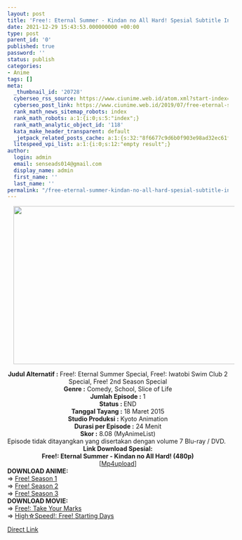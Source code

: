 ```yaml
---
layout: post
title: 'Free!: Eternal Summer - Kindan no All Hard! Spesial Subtitle Indonesia'
date: 2021-12-29 15:43:53.000000000 +00:00
type: post
parent_id: '0'
published: true
password: ''
status: publish
categories:
- Anime
tags: []
meta:
  _thumbnail_id: '20728'
  cyberseo_rss_source: https://www.ciunime.web.id/atom.xml?start-index=151&max-results=150
  cyberseo_post_link: https://www.ciunime.web.id/2019/07/free-eternal-summer-kindan-no-all-hard.html
  rank_math_news_sitemap_robots: index
  rank_math_robots: a:1:{i:0;s:5:"index";}
  rank_math_analytic_object_id: '118'
  kata_make_header_transparent: default
  _jetpack_related_posts_cache: a:1:{s:32:"8f6677c9d6b0f903e98ad32ec61f8deb";a:2:{s:7:"expires";i:1650830820;s:7:"payload";a:0:{}}}
  litespeed_vpi_list: a:1:{i:0;s:12:"empty result";}
author:
  login: admin
  email: senseads014@gmail.com
  display_name: admin
  first_name: ''
  last_name: ''
permalink: "/free-eternal-summer-kindan-no-all-hard-spesial-subtitle-indonesia/"
---
```

<div class="separator" style="clear: both; text-align: center;"><a href="https://1.bp.blogspot.com/-B3monI1lKWw/XTyutvydZvI/AAAAAAAAcyc/jUYcZ2KypKU0SxS2efXUIzP1Vx2y_oQwACLcBGAs/s1600/Free%2521%2B-%2BEternal%2BSummer%2B-%2BKindan%2Bno%2BAll%2BHard%2521.jpg" style="margin-left: 1em; margin-right: 1em;"><img border="0" data-original-height="720" data-original-width="1280" height="360" src="{{ site.baseurl }}/assets/2021/12/Free%2521%2B-%2BEternal%2BSummer%2B-%2BKindan%2Bno%2BAll%2BHard%2521.jpg" width="640" /></a></div>
<p>
<div style="text-align: center;"><b>Judul</b><b><b> Alternatif </b>:</b> Free!: Eternal Summer Special, Free!: Iwatobi Swim Club 2 Special, Free! 2nd Season Special</div>
<div style="text-align: center;"><b><b>Genre :</b></b> Comedy, School, Slice of Life</div>
<div style="text-align: center;"><b>Jumlah Episode :</b> 1<br /><b>Status :&nbsp;</b>END<br /><b>Tanggal Tayang :</b> 18 Maret 2015<br /><b>Studio Produksi :</b> Kyoto Animation<br /><b>Durasi per Episode :</b> 24 Menit</div>
<div style="text-align: center;"><b>Skor :</b> 8.08 (MyAnimeList)</div>
<div style="text-align: center;"></div>
<div style="text-align: justify;">Episode tidak ditayangkan yang disertakan dengan volume 7 Blu-ray / DVD.</div>
<div style="text-align: justify;"></div>
<div style="text-align: justify;"></div>
<div style="text-align: center;"><b>Link Download Spesial:</b></div>
<div style="text-align: center;">
<div style="text-align: center;"><b>Free!: Eternal Summer - Kindan no All Hard! (480p)</b></div>
</div>
<div style="text-align: center;">
<div style="text-align: center;">[<a href="https://www.mp4upload.com/nzufk9wt99ty" target="_blank" rel="noopener">Mp4upload</a>]</div>
<div style="text-align: center;">
<div style="text-align: center;">
<div style="text-align: center;">
<div style="text-align: left;">
<div style="text-align: justify;">
<div style="text-align: justify;"><b>DOWNLOAD ANIME:</b></div>
<div style="text-align: justify;">=&gt;&nbsp;<a href="https://www.ciunime.web.id/2019/01/free-season-1-episode-01-12-end-batch.html" target="_blank" rel="noopener">Free! Season 1</a></div>
<div style="text-align: justify;">=&gt;&nbsp;<a href="https://www.ciunime.web.id/2019/01/free-season-2-episode-01-13-end-batch.html" target="_blank" rel="noopener">Free! Season 2</a><br />=&gt;&nbsp;<a href="https://www.ciunime.web.id/2019/01/free-season-3-episode-01-12-end-batch.html" target="_blank" rel="noopener">Free! Season 3</a></div>
<div style="text-align: justify;"></div>
<div style="text-align: justify;"><b>DOWNLOAD MOVIE</b><b>:</b></div>
<div style="text-align: justify;">=&gt;&nbsp;<a href="https://www.ciunime.web.id/2019/01/free-take-your-marks-movie-subtitle.html" target="_blank" rel="noopener">Free!: Take Your Marks</a><br />=&gt;&nbsp;<a href="https://www.ciunime.web.id/2019/01/highspeed-free-starting-days-movie.html" target="_blank" rel="noopener">High☆Speed!: Free! Starting Days</a></p>
</div>
</div>
</div>
</div>
</div>
</div>
</div>
<link rel="stylesheet" href="https://cdnjs.cloudflare.com/ajax/libs/font-awesome/4.7.0/css/font-awesome.min.css" />
<div class="divbtn"> <a href="https://handymansurrender.com/fihup8buzv?key=94550f7ce39444073321dde3b8782f97" class="btn"><i class="fa fa-download"></i> Direct Link</a> </div>
